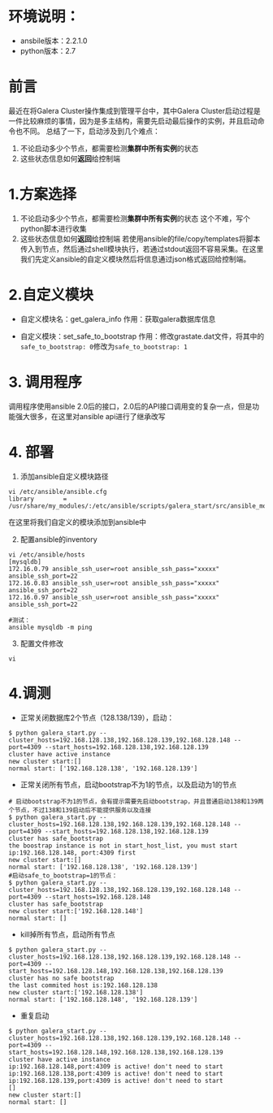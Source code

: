 # 环境说明：
- ansbile版本：2.2.1.0
- python版本：2.7

# 前言
最近在将Galera Cluster操作集成到管理平台中，其中Galera Cluster启动过程是一件比较麻烦的事情，因为是多主结构，需要先启动最后操作的实例，并且启动命令也不同。
总结了一下，启动涉及到几个难点：
1. 不论启动多少个节点，都需要检测**集群中所有实例**的状态
2. 这些状态信息如何**返回**给控制端


# 1.方案选择
1. 不论启动多少个节点，都需要检测**集群中所有实例**的状态
  这个不难，写个python脚本进行收集
2. 这些状态信息如何**返回**给控制端
  若使用ansible的file/copy/templates将脚本传入到节点，然后通过shell模块执行，若通过stdout返回不容易采集。在这里我们先定义ansible的自定义模块然后将信息通过json格式返回给控制端。


# 2.自定义模块

- 自定义模块名：get_galera_info
作用：获取galera数据库信息

- 自定义模块：set_safe_to_bootstrap
作用：修改grastate.dat文件，将其中的`safe_to_bootstrap: 0`修改为`safe_to_bootstrap: 1`


# 3. 调用程序
调用程序使用ansible 2.0后的接口，2.0后的API接口调用变的复杂一点，但是功能强大很多，在这里对ansible api进行了继承改写

# 4. 部署
1. 添加ansible自定义模块路径
```
vi /etc/ansible/ansible.cfg
library        = /usr/share/my_modules/:/etc/ansible/scripts/galera_start/src/ansible_modules
```
在这里将我们自定义的模块添加到ansible中

2. 配置ansible的inventory
```
vi /etc/ansible/hosts
[mysqldb]
172.16.0.79 ansible_ssh_user=root ansible_ssh_pass="xxxxx" ansible_ssh_port=22
172.16.0.83 ansible_ssh_user=root ansible_ssh_pass="xxxxx" ansible_ssh_port=22
172.16.0.97 ansible_ssh_user=root ansible_ssh_pass="xxxxx" ansible_ssh_port=22

#测试：
ansible mysqldb -m ping
```

3. 配置文件修改
```
vi
```
# 4.调测
- 正常关闭数据库2个节点（128.138/139），启动：
```
$ python galera_start.py --cluster_hosts=192.168.128.138,192.168.128.139,192.168.128.148 --port=4309 --start_hosts=192.168.128.138,192.168.128.139
cluster have active instance
new cluster start:[]
normal start: ['192.168.128.138', '192.168.128.139']
```
- 正常关闭所有节点，启动bootstrap不为1的节点，以及启动为1的节点
```
# 启动bootstrap不为1的节点，会有提示需要先启动bootstrap，并且普通启动138和139两个节点，不过138和139启动后不能提供服务以及连接
$ python galera_start.py --cluster_hosts=192.168.128.138,192.168.128.139,192.168.128.148 --port=4309 --start_hosts=192.168.128.138,192.168.128.139
cluster has safe_bootstrap
the boostrap instance is not in start_host_list, you must start ip:192.168.128.148, port:4309 first
new cluster start:[]
normal start: ['192.168.128.138', '192.168.128.139']
#启动safe_to_bootstrap=1的节点：
$ python galera_start.py --cluster_hosts=192.168.128.138,192.168.128.139,192.168.128.148 --port=4309 --start_hosts=192.168.128.148
cluster has safe_bootstrap
new cluster start:['192.168.128.148']
normal start: []
```

- kill掉所有节点，启动所有节点
```
$ python galera_start.py --cluster_hosts=192.168.128.138,192.168.128.139,192.168.128.148 --port=4309 --start_hosts=192.168.128.148,192.168.128.138,192.168.128.139
cluster has no safe bootstrap
the last commited host is:192.168.128.138
new cluster start:['192.168.128.138']
normal start: ['192.168.128.148', '192.168.128.139']
```

- 重复启动
```
$ python galera_start.py --cluster_hosts=192.168.128.138,192.168.128.139,192.168.128.148 --port=4309 --start_hosts=192.168.128.148,192.168.128.138,192.168.128.139
cluster have active instance
ip:192.168.128.148,port:4309 is active! don't need to start
ip:192.168.128.138,port:4309 is active! don't need to start
ip:192.168.128.139,port:4309 is active! don't need to start
[]
new cluster start:[]
normal start: []
```